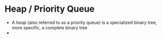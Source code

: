 # Heap / Priority Queue


- A _heap_ (also referred to as a priority queue) is a specialized binary tree, more specific, a complete binary tree
- 